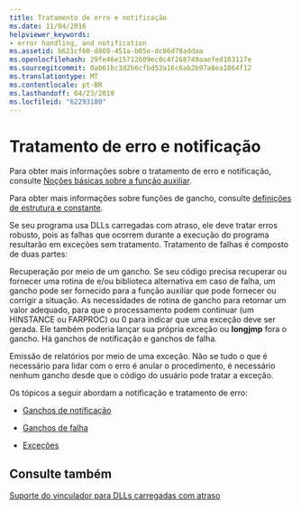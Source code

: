 ```yaml
---
title: Tratamento de erro e notificação
ms.date: 11/04/2016
helpviewer_keywords:
- error handling, and notification
ms.assetid: b621cf60-d869-451a-b05e-dc86d78addaa
ms.openlocfilehash: 29fe46e15712609ec0c4f268749aaefed103117e
ms.sourcegitcommit: 0ab61bc3d2b6cfbd52a16c6ab2b97a8ea1864f12
ms.translationtype: MT
ms.contentlocale: pt-BR
ms.lasthandoff: 04/23/2019
ms.locfileid: "62293180"
---
```

# <a name="error-handling-and-notification"></a>Tratamento de erro e notificação

Para obter mais informações sobre o tratamento de erro e notificação, consulte [Noções básicas sobre a função auxiliar](understanding-the-helper-function.md).

Para obter mais informações sobre funções de gancho, consulte [definições de estrutura e constante](structure-and-constant-definitions.md).

Se seu programa usa DLLs carregadas com atraso, ele deve tratar erros robusto, pois as falhas que ocorrem durante a execução do programa resultarão em exceções sem tratamento. Tratamento de falhas é composto de duas partes:

Recuperação por meio de um gancho.
Se seu código precisa recuperar ou fornecer uma rotina de e/ou biblioteca alternativa em caso de falha, um gancho pode ser fornecido para a função auxiliar que pode fornecer ou corrigir a situação. As necessidades de rotina de gancho para retornar um valor adequado, para que o processamento podem continuar (um HINSTANCE ou FARPROC) ou 0 para indicar que uma exceção deve ser gerada. Ele também poderia lançar sua própria exceção ou **longjmp** fora o gancho. Há ganchos de notificação e ganchos de falha.

Emissão de relatórios por meio de uma exceção.
Não se tudo o que é necessário para lidar com o erro é anular o procedimento, é necessário nenhum gancho desde que o código do usuário pode tratar a exceção.

Os tópicos a seguir abordam a notificação e tratamento de erro:

- [Ganchos de notificação](notification-hooks.md)

- [Ganchos de falha](failure-hooks.md)

- [Exceções](exceptions-c-cpp.md)

## <a name="see-also"></a>Consulte também

[Suporte do vinculador para DLLs carregadas com atraso](linker-support-for-delay-loaded-dlls.md)
